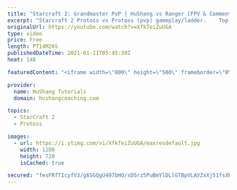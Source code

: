 ```yaml
---
title: "Starcraft 2: Grandmaster PvP | HuShang vs Ranger [FPV & Commentary]"
excerpt: "Starcraft 2 Protoss vs Protoss (pvp) gameplay/ladder.    Top Grandmaster PvP | HuShang vs Ranger [FPV & Commentary] #Starcraft2 #protoss #pvp #commentary  Coaching -------------------------------------------------------------------------- Website: https://www.hushangcoaching.com  Interested in Starcraft"
originalUrl: https://youtube.com/watch?v=XfkTeiZuUGA
type: video
price: Free
length: PT14M26S
publishedDateTime: 2021-01-11T05:45:39Z
heat: 148

featuredContent: "<iframe width=\"800\" height=\"500\" frameborder=\"0\" src=\"https://www.youtube.com/embed/XfkTeiZuUGA\" allow=\"accelerometer; autoplay; encrypted-media; gyroscope; picture-in-picture\" allowfullscreen></iframe>"

provider:
  name: HuShang Tutorials
  domain: hushangcoaching.com

topics:
  - StarCraft 2
  - Protoss

images:
  - url: https://i.ytimg.com/vi/XfkTeiZuUGA/maxresdefault.jpg
    width: 1280
    height: 720
    isCached: true

secured: "fesFRfTIcyfV3/g6SGQgU497bHO/sD5rz5PuBmYlDLlGTBpVLAVZxXj51fsXNtKhszRPf0qeHjsuZ3s0ha9NCF+EhWjHQP1gy2arjc0cAZjJQvAA6ZY9b1vVKGC7/jdY54/fguR10Fehqq1zFj+eVhxcCJllCKcVKw8+0iA9bOTPXc81xnre1ns1LaBj1v4FCUgV3YdeS9EX5VNO3nLkqgSRubvvEIxHVE+iuTvZSXaRseGYlXjAjhO7Fo2dkvqtTm/cionb/2Oaz+ACStF5WP/zHOVF0HF4P05ft22v49smHmDD1kD9mjAzMwfbado78NizEOCRNi/CWlVP313x4Ij/gHgCXeZt2/QDmxaorZflWwd6Fl4FJo6pSCQJptpNkc92JiranJfzwwkWkAX0ng==;VzWI2TqBNcC75CRrCZIqEQ=="
---
```


